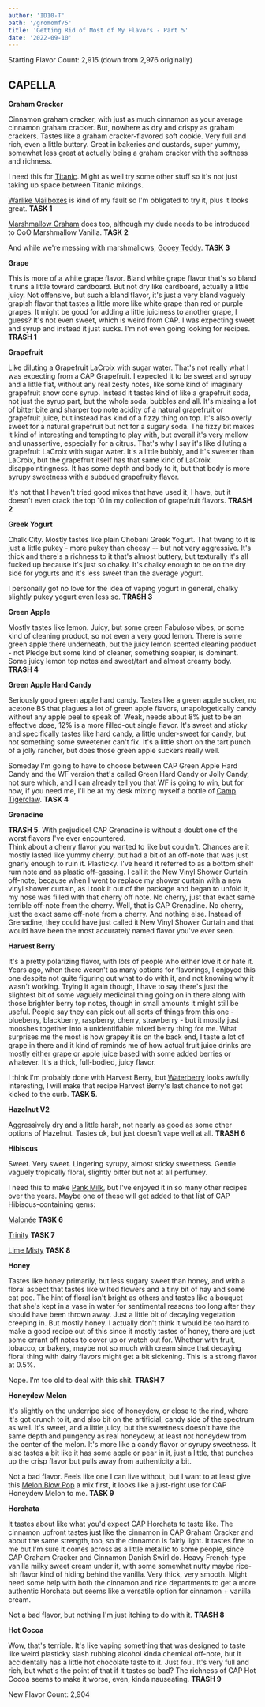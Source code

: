 ```yaml
---
author: 'ID10-T'
path: '/gromomf/5'
title: 'Getting Rid of Most of My Flavors - Part 5'
date: '2022-09-10'
---
```


Starting Flavor Count: 2,915 (down from 2,976 originally)

## CAPELLA

**Graham Cracker**

Cinnamon graham cracker, with just as much cinnamon as your average cinnamon graham cracker. But, nowhere as dry and crispy as graham crackers. Tastes like a graham cracker-flavored soft cookie. Very full and rich, even a little buttery. Great in bakeries and custards, super yummy, somewhat less great at actually being a graham cracker with the softness and richness.

I need this for [Titanic](https://alltheflavors.com/recipes/48608#titanic_by_id10_t). Might as well try some other stuff so it's not just taking up space between Titanic mixings.

[Warlike Mailboxes](https://alltheflavors.com/recipes/145963#warlike_mailboxes_by_ebc88) is kind of my fault so I'm obligated to try it, plus it looks great. **TASK 1**

[Marshmallow Graham](https://alltheflavors.com/recipes/104106#marshmallow_gram_2_by_cygnusy1) does too, although my dude needs to be introduced to OoO Marshmallow Vanilla. **TASK 2**

And while we're messing with marshmallows, [Gooey Teddy](https://alltheflavors.com/recipes/239844#gooey_teddy_by_lakesidecraftsman). **TASK 3**

**Grape**

This is more of a white grape flavor. Bland white grape flavor that's so bland it runs a little toward cardboard. But not dry like cardboard, actually a little juicy. Not offensive, but such a bland flavor, it's just a very bland vaguely grapish flavor that tastes a little more like white grape than red or purple grapes. It might be good for adding a little juiciness to another grape, I guess? It's not even sweet, which is weird from CAP. I was expecting sweet and syrup and instead it just sucks. I'm not even going looking for recipes. **TRASH 1**

**Grapefruit**

Like diluting a Grapefruit LaCroix with sugar water. That's not really what I was expecting from a CAP Grapefruit. I expected it to be sweet and syrupy and a little flat, without any real zesty notes, like some kind of imaginary grapefruit snow cone syrup. Instead it tastes kind of like a grapefruit soda, not just the syrup part, but the whole soda, bubbles and all. It's missing a lot of bitter bite and sharper top note acidity of a natural grapefruit or grapefruit juice, but instead has kind of a fizzy thing on top. It's also overly sweet for a natural grapefruit but not for a sugary soda. The fizzy bit makes it kind of interesting and tempting to play with, but overall it's very mellow and unassertive, especially for a citrus. That's why I say it's like diluting a grapefruit LaCroix with sugar water. It's a little bubbly, and it's sweeter than LaCroix, but the grapefruit itself has that same kind of LaCroix disappointingness. It has some depth and body to it, but that body is more syrupy sweetness with a subdued grapefruity flavor.

It's not that I haven't tried good mixes that have used it, I have, but it doesn't even crack the top 10 in my collection of grapefruit flavors. **TRASH 2**

**Greek Yogurt**

Chalk City. Mostly tastes like plain Chobani Greek Yogurt. That twang to it is just a little pukey - more pukey than cheesy -- but not very aggressive. It's thick and there's a richness to it that's almost buttery, but texturally it's all fucked up because it's just so chalky. It's chalky enough to be on the dry side for yogurts and it's less sweet than the average yogurt.

I personally got no love for the idea of vaping yogurt in general, chalky slightly pukey yogurt even less so. **TRASH 3**

**Green Apple**

Mostly tastes like lemon. Juicy, but some green Fabuloso vibes, or some kind of cleaning product, so not even a very good lemon. There is some green apple there underneath, but the juicy lemon scented cleaning product - not Pledge but some kind of cleaner, something soapier, is dominant. Some juicy lemon top notes and sweet/tart and almost creamy body. **TRASH 4**

**Green Apple Hard Candy**

Seriously good green apple hard candy. Tastes like a green apple sucker, no acetone BS that plagues a lot of green apple flavors, unapologetically candy without any apple peel to speak of. Weak, needs about 8% just to be an effective dose, 12% is a more filled-out single flavor. It's sweet and sticky and specifically tastes like hard candy, a little under-sweet for candy, but not something some sweetener can't fix. It's a little short on the tart punch of a jolly rancher, but does those green apple suckers really well.

Someday I'm going to have to choose between CAP Green Apple Hard Candy and the WF version that's called Green Hard Candy or Jolly Candy, not sure which, and I can already tell you that WF is going to win, but for now, if you need me, I'll be at my desk mixing myself a bottle of [Camp Tigerclaw](https://alltheflavors.com/recipes/127046#camp_tigerclaw_by_concreteriver). **TASK 4**

**Grenadine**

**TRASH 5**. With prejudice! CAP Grenadine is without a doubt one of the worst flavors I've ever encountered.  
Think about a cherry flavor you wanted to like but couldn't. Chances are it mostly lasted like yummy cherry, but had a bit of an off-note that was just gnarly enough to ruin it. Plasticky. I've heard it referred to as a bottom shelf rum note and as plastic off-gassing. I call it the New Vinyl Shower Curtain off-note, because when I went to replace my shower curtain with a new vinyl shower curtain, as I took it out of the package and began to unfold it, my nose was filled with that cherry off note. No cherry, just that exact same terrible off-note from the cherry. Well, that is CAP Grenadine. No cherry, just the exact same off-note from a cherry. And nothing else. Instead of Grenadine, they could have just called it New Vinyl Shower Curtain and that would have been the most accurately named flavor you've ever seen.

**Harvest Berry**

It's a pretty polarizing flavor, with lots of people who either love it or hate it. Years ago, when there weren't as many options for flavorings, I enjoyed this one despite not quite figuring out what to do with it, and not knowing why it wasn't working. Trying it again though, I have to say there's just the slightest bit of some vaguely medicinal thing going on in there along with those brighter berry top notes, though in small amounts it might still be useful. People say they can pick out all sorts of things from this one - blueberry, blackberry, raspberry, cherry, strawberry - but it mostly just mooshes together into a unidentifiable mixed berry thing for me. What surprises me the most is how grapey it is on the back end, I taste a lot of grape in there and it kind of reminds me of how actual fruit juice drinks are mostly either grape or apple juice based with some added berries or whatever. It's a thick, full-bodied, juicy flavor.

I think I'm probably done with Harvest Berry, but [Waterberry](https://alltheflavors.com/recipes/113187#waterberry_by_katumbas) looks awfully interesting, I will make that recipe Harvest Berry's last chance to not get kicked to the curb. **TASK 5**.

**Hazelnut V2**

Aggressively dry and a little harsh, not nearly as good as some other options of Hazelnut. Tastes ok, but just doesn't vape well at all. **TRASH 6**

**Hibiscus**

Sweet. Very sweet. Lingering syrupy, almost sticky sweetness. Gentle vaguely tropically floral, slightly bitter but not at all perfumey.

I need this to make [Pank Milk](https://alltheflavors.com/recipes/184392#pank_milk_by_id10_t), but I've enjoyed it in so many other recipes over the years. Maybe one of these will get added to that list of CAP Hibiscus-containing gems:

[Malonée](https://alltheflavors.com/recipes/283658) **TASK 6**

[Trinity](https://alltheflavors.com/recipes/171731#trinity_public_release_by_folkart) **TASK 7**

[Lime Misty](https://alltheflavors.com/recipes/241243#mlnikon_s_lime_misty_by_mixinvixens) **TASK 8**

**Honey**

Tastes like honey primarily, but less sugary sweet than honey, and with a floral aspect that tastes like wilted flowers and a tiny bit of hay and some cat pee. The hint of floral isn't bright as others and tastes like a bouquet that she's kept in a vase in water for sentimental reasons too long after they should have been thrown away. Just a little bit of decaying vegetation creeping in. But mostly honey. I actually don't think it would be too hard to make a good recipe out of this since it mostly tastes of honey, there are just some errant off notes to cover up or watch out for. Whether with fruit, tobacco, or bakery, maybe not so much with cream since that decaying floral thing with dairy flavors might get a bit sickening. This is a strong flavor at 0.5%.

Nope. I'm too old to deal with this shit. **TRASH 7**

**Honeydew Melon**

It's slightly on the underripe side of honeydew, or close to the rind, where it's got crunch to it, and also bit on the artificial, candy side of the spectrum as well. It's sweet, and a little juicy, but the sweetness doesn't have the same depth and pungency as real honeydew, at least not honeydew from the center of the melon. It's more like a candy flavor or syrupy sweetness. It also tastes a bit like it has some apple or pear in it, just a little, that punches up the crisp flavor but pulls away from authenticity a bit.

Not a bad flavor. Feels like one I can live without, but I want to at least give this [Melon Blow Pop](https://alltheflavors.com/recipes/192240#melon_blow_pop_by_vensyboy) a mix first, it looks like a just-right use for CAP Honeydew Melon to me. **TASK 9**

**Horchata**

It tastes about like what you'd expect CAP Horchata to taste like. The cinnamon upfront tastes just like the cinnamon in CAP Graham Cracker and about the same strength, too, so the cinnamon is fairly light. It tastes fine to me but I'm sure it comes across as a little metallic to some people, since CAP Graham Cracker and Cinnamon Danish Swirl do. Heavy French-type vanilla milky sweet cream under it, with some somewhat nutty maybe rice-ish flavor kind of hiding behind the vanilla. Very thick, very smooth. Might need some help with both the cinnamon and rice departments to get a more authentic Horchata but seems like a versatile option for cinnamon + vanilla cream.

Not a bad flavor, but nothing I'm just itching to do with it. **TRASH 8**

**Hot Cocoa**

Wow, that's terrible. It's like vaping something that was designed to taste like weird plasticky slash rubbing alcohol kinda chemical off-note, but it accidentally has a little hot chocolate taste to it. Just foul. It's very full and rich, but what's the point of that if it tastes so bad? The richness of CAP Hot Cocoa seems to make it worse, even, kinda nauseating. **TRASH 9**

New Flavor Count: 2,904
